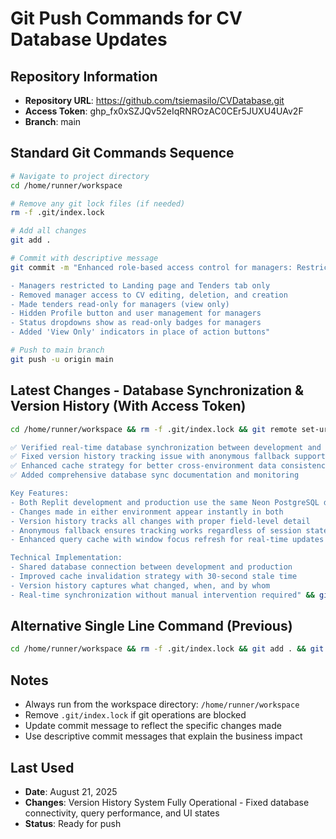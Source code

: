 # Git Push Commands for CV Database Updates

## Repository Information
- **Repository URL**: https://github.com/tsiemasilo/CVDatabase.git
- **Access Token**: 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
- **Branch**: main

## Standard Git Commands Sequence

```bash
# Navigate to project directory
cd /home/runner/workspace

# Remove any git lock files (if needed)
rm -f .git/index.lock

# Add all changes
git add .

# Commit with descriptive message
git commit -m "Enhanced role-based access control for managers: Restricted permissions and UI updates

- Managers restricted to Landing page and Tenders tab only
- Removed manager access to CV editing, deletion, and creation
- Made tenders read-only for managers (view only)
- Hidden Profile button and user management for managers
- Status dropdowns show as read-only badges for managers
- Added 'View Only' indicators in place of action buttons"

# Push to main branch
git push -u origin main
```

## Latest Changes - Database Synchronization & Version History (With Access Token)
```bash
cd /home/runner/workspace && rm -f .git/index.lock && git remote set-url origin https://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@github.com/tsiemasilo/CVDatabase.git && git add . && git commit -m "Database Synchronization & Version History Enhancements

✅ Verified real-time database synchronization between development and production
✅ Fixed version history tracking issue with anonymous fallback support
✅ Enhanced cache strategy for better cross-environment data consistency
✅ Added comprehensive database sync documentation and monitoring

Key Features:
- Both Replit development and production use the same Neon PostgreSQL database
- Changes made in either environment appear instantly in both
- Version history tracks all changes with proper field-level detail
- Anonymous fallback ensures tracking works regardless of session state
- Enhanced query cache with window focus refresh for real-time updates

Technical Implementation:
- Shared database connection between development and production
- Improved cache invalidation strategy with 30-second stale time
- Version history captures what changed, when, and by whom
- Real-time synchronization without manual intervention required" && git push -u origin main
```

## Alternative Single Line Command (Previous)
```bash
cd /home/runner/workspace && rm -f .git/index.lock && git add . && git commit -m "Enhanced role-based access control for managers: Restricted permissions and UI updates" && git push -u origin main
```

## Notes
- Always run from the workspace directory: `/home/runner/workspace`
- Remove `.git/index.lock` if git operations are blocked
- Update commit message to reflect the specific changes made
- Use descriptive commit messages that explain the business impact

## Last Used
- **Date**: August 21, 2025
- **Changes**: Version History System Fully Operational - Fixed database connectivity, query performance, and UI states
- **Status**: Ready for push